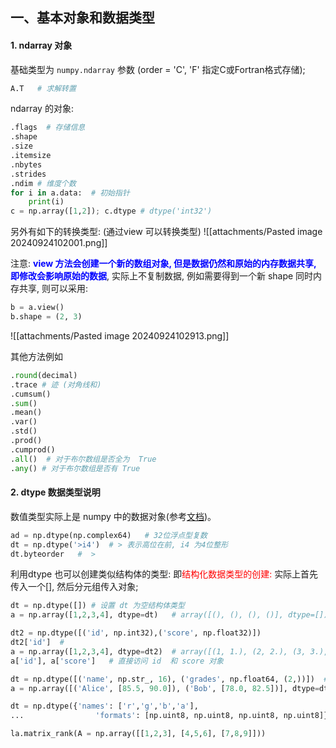 ## 一、基本对象和数据类型
#### 1. ndarray 对象
基础类型为 `numpy.ndarray` 参数 (order = 'C', 'F' 指定C或Fortran格式存储); 
```python
A.T   # 求解转置
```
ndarray 的对象: 
```python 
.flags  # 存储信息
.shape 
.size 
.itemsize  
.nbytes 
.strides
.ndim # 维度个数
for i in a.data:  # 初始指针
    print(i) 
c = np.array([1,2]); c.dtype # dtype('int32') 
```

另外有如下的转换类型: (通过view 可以转换类型)
![[attachments/Pasted image 20240924102001.png]]

注意: <b><mark style="background: transparent; color: blue">view 方法会创建一个新的数组对象, 但是数据仍然和原始的内存数据共享, 即修改会影响原始的数据</mark></b>, 实际上不复制数据, 例如需要得到一个新 shape 同时内存共享, 则可以采用:
```python
b = a.view()
b.shape = (2, 3)
```

![[attachments/Pasted image 20240924102913.png]]

其他方法例如 
```python
.round(decimal)
.trace # 迹 (对角线和)
.cumsum()
.sum()
.mean()
.var()
.std()
.prod()
.cumprod()
.all()  # 对于布尔数组是否全为  True 
.any() # 对于布尔数组是否有 True 
```

#### 2. dtype 数据类型说明
数值类型实际上是 numpy 中的数据对象(参考[文档](https://numpy.org/devdocs/reference/arrays.dtypes.html#arrays-dtypes-constructing))。 
```python
ad = np.dtype(np.complex64)   # 32位浮点型复数
dt = np.dtype('>i4')  # > 表示高位在前, i4 为4位整形
dt.byteorder   #  > 
```

利用dtype 也可以创建类似结构体的类型: 即<mark style="background: transparent; color: red">结构化数据类型的创建:</mark> 实际上首先传入一个[], 然后分元组传入对象; 
```python
dt = np.dtype([]) # 设置 dt 为空结构体类型 
a = np.array([1,2,3,4], dtype=dt)   # array([(), (), (), ()], dtype=[])

```

```python
dt2 = np.dtype([('id', np.int32),('score', np.float32)])
dt2['id']  # 
a = np.array([1,2,3,4], dtype=dt2)  # array([(1, 1.), (2, 2.), (3, 3.), (4, 4.)], dtype=[('id', '<i4'), ('score', '<f4')]) ,  实际上将对应的部分映射到其中可映射的部分
a['id'], a['score']   # 直接访问 id  和 score 对象

dt = np.dtype([('name', np.str_, 16), ('grades', np.float64, (2,))])  # 两个float64的子数组
a = np.array([('Alice', [85.5, 90.0]), ('Bob', [78.0, 82.5])], dtype=dt)

dt = np.dtype({'names': ['r','g','b','a'],
...                'formats': [np.uint8, np.uint8, np.uint8, np.uint8]})
```


```Python
la.matrix_rank(A = np.array([[1,2,3], [4,5,6], [7,8,9]]))
```